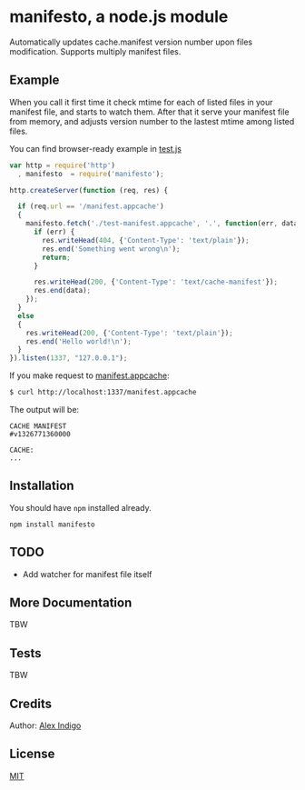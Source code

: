 # manifesto, a node.js module

Automatically updates cache.manifest version number upon files modification.
Supports multiply manifest files.

## Example
When you call it first time it check mtime for each of listed files in your manifest file,
and starts to watch them. After that it serve your manifest file from memory, and adjusts
version number to the lastest mtime among listed files.

You can find browser-ready example in [test.js](http://github.com/alexindigo/manifesto/test.js)

``` js
var http = require('http')
  , manifesto  = require('manifesto');

http.createServer(function (req, res) {

  if (req.url == '/manifest.appcache')
  {
    manifesto.fetch('./test-manifest.appcache', '.', function(err, data) {
      if (err) {
        res.writeHead(404, {'Content-Type': 'text/plain'});
        res.end('Something went wrong\n');
        return;
      }

      res.writeHead(200, {'Content-Type': 'text/cache-manifest'});
      res.end(data);
    });
  }
  else
  {
    res.writeHead(200, {'Content-Type': 'text/plain'});
    res.end('Hello world!\n');
  }
}).listen(1337, "127.0.0.1");
```

If you make request to [manifest.appcache](http://github.com/alexindigo/manifesto/manifest.appcache):

``` bash
$ curl http://localhost:1337/manifest.appcache
```

The output will be:

```
CACHE MANIFEST
#v1326771360000

CACHE:
...
```

## Installation

You should have `npm` installed already.

```
npm install manifesto
```

## TODO

* Add watcher for manifest file itself

## More Documentation

TBW

## Tests

TBW

## Credits

Author: [Alex Indigo](http://github.com/alexindigo/)

## License

[MIT](http://github.com/alexindigo/manifesto/LICENSE)

[0]: http://github.com/alexindigo/manifesto
